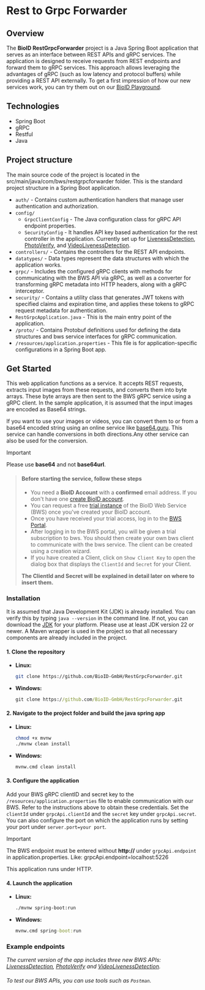 # Rest to Grpc Forwarder

## Overview

The **BioID RestGrpcForwarder** project is a Java Spring Boot application that serves as an interface between REST APIs and gRPC services.
The application is designed to receive requests from REST endpoints and forward them to gRPC services.
This approach allows leveraging the advantages of gRPC (such as low latency and protocol buffers) while providing a REST API externally.
To get a first impression of how our new services work, you can try them out on our [BioID Playground][playground].

## Technologies

- Spring Boot
- gRPC
- Restful
- Java

## Project structure

The main source code of the project is located in the src/main/java/com/bws/restgrpcforwarder folder.
This is the standard project structure in a Spring Boot application.

- `auth/` - Contains custom authentication handlers that manage user authentication and authorization.
- `config/`
  - `GrpcClientConfig` - The Java configuration class for gRPC API endpoint properties.
  - `SecurityConfig` - It handles API key based authentication for the rest controller in the application. Currently set up for [LivenessDetection][liveness], [PhotoVerify][photoverify], and [VideoLivenessDetection][videoliveness].
- `controllers/` - Contains the controllers for the REST API endpoints.
- `datatypes/` - Data types represent the data structures with which the application works.
- `grpc/` - Includes the configured gRPC clients with methods for communicating with the BWS API via gRPC, as well as a converter for transforming  gRPC metadata into HTTP headers, along with a gRPC interceptor.
- `security/` - Contains a utility class that generates JWT tokens with specified claims and expiration time, and applies these tokens to gRPC request metadata for authentication.
- `RestGrpcApplication.java` - This is the main entry point of the application.
- `/proto/` - Contains Protobuf definitions used for defining the data structures and bws service interfaces for gRPC communication.
- `/resources/application.properties` - This file is for application-specific configurations in a Spring Boot app.

## Get Started

This web application functions as a service. It accepts REST requests, extracts input images from these requests,
and converts them into byte arrays. These byte arrays are then sent to the BWS gRPC service using a gRPC client.
In the sample application, it is assumed that the input images are encoded as Base64 strings.

If you want to use your images or videos, you can convert them to or from a base64 encoded string using an online service like [base64.guru].
This service can handle conversions in both directions.Any other service can also be used for the conversion.

> [!IMPORTANT]
> Please use **base64** and not **base64url**.

> #### Before starting the service, follow these steps
>
> - You need a **BioID Account** with a **confirmed** email address. If you don't have one [create BioID account][bioidaccountregister].
> - You can request a free [trial instance][trial] of the BioID Web Service (BWS) once you've created your BioID account.
> - Once you have received your trial access, log in to the [BWS Portal][bwsportal].
> - After logging in to the BWS portal, you will be given a trial subscription to bws. You should then create your own bws client
> to communicate with the bws service.  The client can be created using a creation wizard.
> - If you have created a Client, click on `Show Client Key` to open the dialog box that displays the `ClientId` and `Secret` for your Client.
>
> **The ClientId and Secret will be explained in detail later on where to insert them.**

### Installation

It is assumed that Java Development Kit (JDK) is already installed. You can verify this by typing `java --version` in the command line.
If not, you can download the [JDK][jdk] for your platform. Please use at least JDK version 22 or newer.
A Maven wrapper is used in the project so that all necessary components are already included in the project.

#### 1. Clone the repository

- **Linux:**

  ```bash
  git clone https://github.com/BioID-GmbH/RestGrpcForwarder.git
  ```

- **Windows:**

  ```cmd
  git clone https://github.com/BioID-GmbH/RestGrpcForwarder.git
  ```

#### 2. Navigate to the project folder and build the java spring app

- **Linux:**

  ```bash
  chmod +x mvnw
  ./mvnw clean install
  ```

- **Windows:**

  ```cmd
  mvnw.cmd clean install
    ```

#### 3. Configure the application

Add your BWS gRPC clientID and secret key to the `/resources/application.properties` file to enable communication with our BWS. Refer to the instructions above to obtain these credentials. Set the `clientId` under `grpcApi.clientId` and the `secret` key under `grpcApi.secret`. You can also configure the port on which the application runs by setting your port under `server.port=your port`.

> [!IMPORTANT]
> The BWS endpoint must be entered without **http://**  under `grpcApi.endpoint` in application.properties.
> Like: grpcApi.endpoint=localhost:5226

This application runs under HTTP.

#### 4. Launch the application

- **Linux:**

  ```bash
  ./mvnw spring-boot:run
  ```

- **Windows:**

  ```cmd
  mvnw.cmd spring-boot:run
  ```

### Example endpoints

*The current version of the app includes three new BWS APIs: [LivenessDetection][liveness], [PhotoVerify][photoverify]
and [VideoLivenessDetection][videoliveness].*

###### To test our BWS APIs, you can use tools such as `Postman`.

[base64.guru]: https://base64.guru/ "Base64 String online converter"
[bioidaccountregister]: https://account.bioid.com/Account/Register "Register a BioID account"
[trial]: https://bwsportal.bioid.com/register "Register for a trial instance"
[bwsportal]: https://bwsportal.bioid.com "BWS Portal"
[liveness]: https://developer.bioid.com/bws/grpc/livenessdetection/ "Presentation attack detection."
[photoverify]: https://developer.bioid.com/bws/grpc/photoverify/ "PhotoVerify"
[videoliveness]: https://developer.bioid.com/bws/grpc/videolivenessdetection/ "Presentation attack detection in videos."
[playground]: https://playground.bioid.com "BioID Playground"
[jdk]: https://www.oracle.com/java/technologies/downloads/?er=221886#javasejdk "Java Development Kit"

